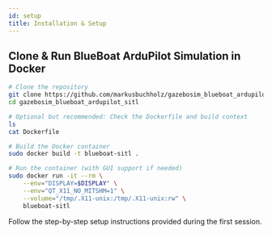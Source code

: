 ```yaml
---
id: setup
title: Installation & Setup
---
```


## Clone & Run BlueBoat ArduPilot Simulation in Docker

```bash
# Clone the repository
git clone https://github.com/markusbuchholz/gazebosim_blueboat_ardupilot_sitl.git
cd gazebosim_blueboat_ardupilot_sitl

# Optional but recommended: Check the Dockerfile and build context
ls
cat Dockerfile

# Build the Docker container
sudo docker build -t blueboat-sitl .

# Run the container (with GUI support if needed)
sudo docker run -it --rm \
    --env="DISPLAY=$DISPLAY" \
    --env="QT_X11_NO_MITSHM=1" \
    --volume="/tmp/.X11-unix:/tmp/.X11-unix:rw" \
    blueboat-sitl
```

Follow the step-by-step setup instructions provided during the first session.
